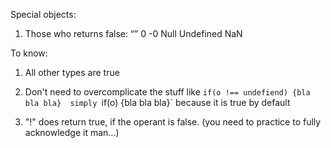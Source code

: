 Special objects:

1. Those who returns false:
	“”
	0
	-0
	Null
	Undefined 
	NaN

To know:

1. All other types are true

2. Don't need to overcomplicate the stuff like 
		`if(o !== undefiend) {bla bla bla} 
		simply `if(o) {bla bla bla}`
		because it is true by default
	
3. "!" does return true, if the operant is false. (you need to practice to fully    
	acknowledge it man...) 